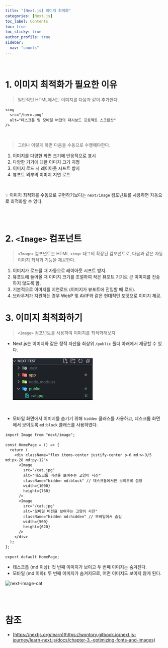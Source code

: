 ```yaml
---
title: "[Next.js] 이미지 최적화"
categories: [Next.js]
toc_label: Contents
toc: true
toc_sticky: true
author_profile: true
sidebar:
  nav: "counts"
---
```


<br>

# 1. 이미지 최적화가 필요한 이유

> 일반적인 HTML에서는 이미지를 다음과 같이 추가한다.

```tsx
<img
  src="/hero.png"
  alt="데스크톱 및 모바일 버전의 대시보드 프로젝트 스크린샷"
/>
```

<br>

> 그러나 이렇게 하면 다음을 수동으로 수행해야한다.

1. 이미지를 다양한 화면 크기에 반응적으로 표시
2. 다양한 기기에 대한 이미지 크기 지정
3. 이미지 로드 시 레이아웃 시프트 방지
4. 뷰포트 외부의 이미지 지연 로드

<br>

💡 이미지 최적화를 수동으로 구현하기보다는 `next/image` 컴포넌트를 사용하면 자동으로 최적화할 수 있다.

<br><br>

# 2. `<Image>` 컴포넌트

> `<Image>` 컴포넌트는 HTML `<img>` 태그의 확장된 컴포넌트로, 다음과 같은 자동 이미지 최적화 기능을 제공한다.

1. 이미지가 로드될 때 자동으로 레이아웃 시프트 방지.
2. 뷰포트에 들어올 때 이미지 크기를 조절하여 작은 뷰포트 기기로 큰 이미지를 전송하지 않도록 함.
3. 기본적으로 이미지를 지연로드 (이미지가 뷰포트에 진입할 때 로드).
4. 브라우저가 지원하는 경우 WebP 및 AVIF와 같은 현대적인 포맷으로 이미지 제공.

# 3. 이미지 최적화하기

> `<Image>` 컴포넌트를 사용하여 이미지를 최적화해보자

- Next.js는 이미지와 같은 정적 자산을 최상위 `/public` 폴더 아래에서 제공할 수 있다.<br><br>
  ![](/assets/images/2024/2024-10-14-00-49-44.png)

<br>

- 모바일 화면에서 이미지를 숨기기 위해 `hidden` 클래스를 사용하고, 데스크톱 화면에서 보이도록 `md:block` 클래스를 사용하였다.

```tsx
import Image from "next/image";

const HomePage = () => {
  return (
    <div className="flex items-center justify-center p-6 md:w-3/5 md:px-28 md:py-12">
      <Image
        src="/cat.jpg"
        alt="데스크톱 버전을 보여주는 고양이 사진"
        className="hidden md:block" // 데스크톱에서만 보이도록 설정
        width={1000}
        height={760}
      />
      <Image
        src="/cat.jpg"
        alt="모바일 버전을 보여주는 고양이 사진"
        className="hidden md:hidden" // 모바일에서 숨김
        width={560}
        height={620}
      />
    </div>
  );
};

export default HomePage;
```

- 데스크톱 (md 이상): 첫 번째 이미지가 보이고 두 번째 이미지는 숨겨진다.
- 모바일 (md 이하): 두 번째 이미지가 숨겨지므로, 어떤 이미지도 보이지 않게 된다.

![next-image-cat](../../../assets/images/2024/next-image-cat.gif)

<br><br>

# 참조

- [https://nextjs.org/learn](https://wontory.gitbook.io/next.js-journey/learn-next.js/docs/chapter-3.-optimizing-fonts-and-images)

<br>
